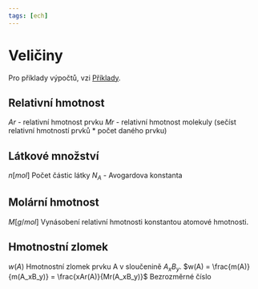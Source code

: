```yaml
---
tags: [ech]
---
```

# Veličiny
Pro příklady výpočtů, vzi [Příklady](./Příklady.md).
## Relativní hmotnost
$Ar$ - relativní hmotnost prvku
$Mr$ - relativní hmotnost molekuly (sečíst relativní hmotností prvků * počet daného prvku)
## Látkové množství
$n [mol]$
Počet částic látky
$N_A$ - Avogardova konstanta
## Molární hmotnost
$M [g/mol]$
Vynásobení relativní hmotnosti konstantou atomové hmotnosti.

## Hmotnostní zlomek
$w(A)$
Hmotnostní zlomek prvku A v sloučenině $A_xB_y$.
$w(A) = \frac{m(A)}{m(A_xB_y)} = \frac{xAr(A)}{Mr(A_xB_y)}$
Bezrozměrné číslo